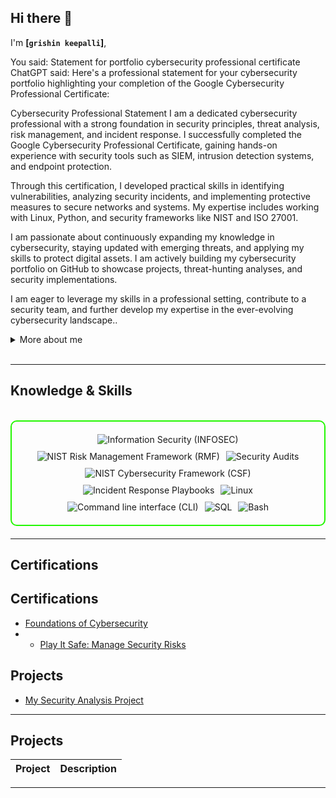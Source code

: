 ## Hi there 👋


I'm **[`grishin keepalli`]**, 

You said:
Statement for portfolio cybersecurity professional certificate 
ChatGPT said:
Here's a professional statement for your cybersecurity portfolio highlighting your completion of the Google Cybersecurity Professional Certificate:

Cybersecurity Professional Statement
I am a dedicated cybersecurity professional with a strong foundation in security principles, threat analysis, risk management, and incident response. I successfully completed the Google Cybersecurity Professional Certificate, gaining hands-on experience with security tools such as SIEM, intrusion detection systems, and endpoint protection.

Through this certification, I developed practical skills in identifying vulnerabilities, analyzing security incidents, and implementing protective measures to secure networks and systems. My expertise includes working with Linux, Python, and security frameworks like NIST and ISO 27001.

I am passionate about continuously expanding my knowledge in cybersecurity, staying updated with emerging threats, and applying my skills to protect digital assets. I am actively building my cybersecurity portfolio on GitHub to showcase projects, threat-hunting analyses, and security implementations.

I am eager to leverage my skills in a professional setting, contribute to a security team, and further develop my expertise in the ever-evolving cybersecurity landscape..


<details>
  <summary>More about me</summary>

- **Name**: grishin keepalli
- **From**: India
- **entry level cybersecurity professional**  
- I have experience in bug hunting, vulnerability assessment, penetration testing, and social engineering.
- Continuously improving my knowledge of **Website Vulnerabilities** and **Cybersecurity Skills**.
- I’m currently learning and exploring **advanced hacking techniques**, **networking**, **python**, and **cybersecurity certifications**.

</details>
<br>

---

<h2 id="knowledge_skills" align=''> Knowledge & Skills </h2>

<br>

<div style="border: 2px solid #22F700; border-radius: 10px; padding: 20px; margin-bottom: 20px;">
  <div align="left" style="display: flex; flex-wrap: wrap; justify-content: center; gap: 10px;">
      <img src="https://img.shields.io/badge/Burp_Suite-FF6633?style=for-the-badge&logo=burp-suite&color=000000" alt="Information Security (INFOSEC)" />
      <img src="https://img.shields.io/badge/Metasploit-008C8C?style=for-the-badge&logo=metasploit&color=000000" alt="NIST Risk Management Framework (RMF)" />
      <img src="https://img.shields.io/badge/Wireshark-009639?style=for-the-badge&logo=wireshark&color=000000" alt="Security Audits" />
      <img src="https://img.shields.io/badge/Bash-4EAA25?style=for-the-badge&logo=gnu-bash&color=000000" alt="NIST Cybersecurity Framework (CSF)" />
      <img src="https://img.shields.io/badge/Python-3776AB?style=for-the-badge&logo=python&color=000000" alt="Incident Response Playbooks" />
      <img src="https://img.shields.io/badge/Linux-FCC624?style=for-the-badge&logo=linux&color=000000" alt="Linux" />
      <img src="https://img.shields.io/badge/Go-00ADD8?style=for-the-badge&logo=go&color=000000" alt="Command line interface (CLI)" />
      <img src="https://img.shields.io/badge/Git-F05032?style=for-the-badge&logo=git&color=000000" alt="SQL" />
      <img src="https://img.shields.io/badge/Debian-D70A53?style=for-the-badge&logo=debian&color=000000" alt="Bash" />
 

  </div>
</div>

---
<h2 id="Certifications" align=''> Certifications </h2>

<div>



## Certifications  
- [Foundations of Cybersecurity](https://coursera.org/share/548e7f24c41847097afd4865df992a8e)
- - [Play It Safe: Manage Security Risks](https://coursera.org/share/cbdd12e0bedf4c73f5352d28edaf7d49)  
 
## Projects  
- [My Security Analysis Project](https://github.com/yourusername/security-project)

</div>

---

<h2 id="Projects" align=''> Projects </h2>


| **Project**      | **Description**                                                                                  |
|-------------------|--------------------------------------------------------------------------------------------------|
  
---
